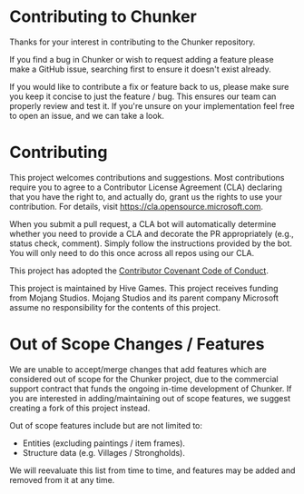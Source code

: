 # Contributing to Chunker

Thanks for your interest in contributing to the Chunker repository.

If you find a bug in Chunker or wish to request adding a feature please make a GitHub issue, searching first to ensure
it doesn't exist already.

If you would like to contribute a fix or feature back to us, please make sure you keep it concise to just the feature /
bug. This ensures our team can properly review and test it. If you're unsure on your implementation feel free to open an
issue, and we can take a look.

# Contributing

This project welcomes contributions and suggestions. Most contributions require you to agree to a
Contributor License Agreement (CLA) declaring that you have the right to, and actually do, grant us
the rights to use your contribution. For details, visit https://cla.opensource.microsoft.com.

When you submit a pull request, a CLA bot will automatically determine whether you need to provide
a CLA and decorate the PR appropriately (e.g., status check, comment). Simply follow the instructions
provided by the bot. You will only need to do this once across all repos using our CLA.

This project has adopted the [Contributor Covenant Code of Conduct](https://www.contributor-covenant.org/version/2/0/code_of_conduct/).

This project is maintained by Hive Games. This project receives funding from Mojang Studios. Mojang Studios and its parent company Microsoft assume no responsibility for the contents of this project.

# Out of Scope Changes / Features
We are unable to accept/merge changes that add features which are considered out of scope for the Chunker project, due to the commercial support contract that funds the ongoing in-time development of Chunker. If you are interested in adding/maintaining out of scope features, we suggest creating a fork of this project instead.

Out of scope features include but are not limited to:

- Entities (excluding paintings / item frames).
- Structure data (e.g. Villages / Strongholds).

We will reevaluate this list from time to time, and features may be added and removed from it at any time.
